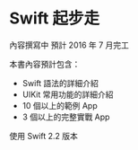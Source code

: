 Swift 起步走
=======

內容撰寫中 預計 2016 年 7 月完工

本書內容預計包含：

- Swift 語法的詳細介紹
- UIKit 常用功能的詳細介紹
- 10 個以上的範例 App
- 3 個以上的完整實戰 App

使用 Swift 2.2 版本

